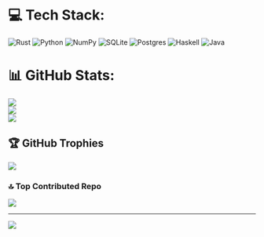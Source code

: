 
# 💻 Tech Stack:
![Rust](https://img.shields.io/badge/rust-%23000000.svg?style=for-the-badge&logo=rust&logoColor=white) ![Python](https://img.shields.io/badge/python-3670A0?style=for-the-badge&logo=python&logoColor=ffdd54) ![NumPy](https://img.shields.io/badge/numpy-%23013243.svg?style=for-the-badge&logo=numpy&logoColor=white) ![SQLite](https://img.shields.io/badge/sqlite-%2307405e.svg?style=for-the-badge&logo=sqlite&logoColor=white) ![Postgres](https://img.shields.io/badge/postgres-%23316192.svg?style=for-the-badge&logo=postgresql&logoColor=white) ![Haskell](https://img.shields.io/badge/Haskell-5e5086?style=for-the-badge&logo=haskell&logoColor=white) ![Java](https://img.shields.io/badge/java-%23ED8B00.svg?style=for-the-badge&logo=openjdk&logoColor=white)
# 📊 GitHub Stats:
![](https://github-readme-stats.vercel.app/api?username=Nemo-bin&theme=dark&hide_border=false&include_all_commits=true&count_private=true)<br/>
![](https://nirzak-streak-stats.vercel.app/?user=Nemo-bin&theme=dark&hide_border=false)<br/>
![](https://github-readme-stats.vercel.app/api/top-langs/?username=Nemo-bin&theme=dark&hide_border=false&include_all_commits=true&count_private=true&layout=compact)

## 🏆 GitHub Trophies
![](https://github-profile-trophy.vercel.app/?username=Nemo-bin&theme=radical&no-frame=false&no-bg=false&margin-w=4)

### 🔝 Top Contributed Repo
![](https://github-contributor-stats.vercel.app/api?username=Nemo-bin&limit=5&theme=dark&combine_all_yearly_contributions=true)

---
[![](https://visitcount.itsvg.in/api?id=Nemo-bin&icon=0&color=1)](https://visitcount.itsvg.in)

<!-- Proudly created with GPRM ( https://gprm.itsvg.in ) -->
